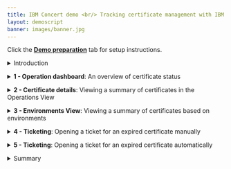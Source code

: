 ```yaml
---
title: IBM Concert demo <br/> Tracking certificate management with IBM Concert <br/> <small> <i> Live demo for Tech Sales </i> </small>
layout: demoscript
banner: images/banner.jpg
---
```


<span id="top"></span>

Click the [**Demo preparation**](demo-preparation) tab for setup instructions.

<details markdown="1">

<summary>Introduction</summary>

Today we will see how IBM Concert can help organizations efficiently manage and track their certificates across various applications. In today's digital landscape, certificates play a crucial role in securing data, authenticating services, and ensuring the integrity of communications. However, managing numerous certificates can be challenging, especially as they come with expiration dates and renewal requirements. 

In this demo, we’ll walk through the key features and demonstrate how IBM Concert can streamline certificate management, offering a clear view of all the certificates tied to your applications.  

Let's get started.

<br/>

</details>

<p/>

<details markdown="1">

<summary><strong>1 - Operation dashboard</strong>: An overview of certificate status </summary>

<br/>

| **1.1** | **Placeholder** |
| :--- | :--- |
| **Narration** | Focus Financials DevOps team oversees applications deployed across multiple environments. These applications span multiple regions, use third party services, and have many microservices. This increases the resources needed to track and manage SSL and TLS certificates and their expiry date. Concert helps the DevOps team track certificates more effectively. |
| **Action** &nbsp; 1.1.1 | Show the **Home** page, which you opened during demo preparation. Select the **Operation** dimension. <br/> <img src="images/1-1-1.png" width="800" /> |
| **Narration** | The operations dashboard provides the DevOps team with a quick and comprehensive overview, allowing them to monitor the status of their certificates in real time. It highlights key details like upcoming expirations and expired certificates. By having this information readily available, the DevOps team can proactively address certificate-related problems, ensuring faster resolution of security concerns and minimizing downtime caused by expired certificates. |
| **Action** &nbsp; 1.1.2 | Click **Arena view**. <br/> <img src="images/1-1-2.png" width="800" /> |
| **Action** &nbsp; 1.1.3 | Click the **Expired certificates** switch. <br/> <img src="images/1-1-3.png" width="800" /> |
| **Narration** | The DevOps team sees a summary of expired certificates which are related to their application environment. The red circles represent the expired certificates. |
| **Action** &nbsp; 1.1.4 | Right click on a expired certificate and select **Search for relationships** <br/> <img src="images/1-1-4.png" width="800" /> |
| **Narration** | By having this relationship view at their fingertips, DevOps teams can more easily assess the criticality of an expired certificate and understand its potential impact. This feature is particularly valuable for diagnosing issues, as it helps identify which parts of the system or services might be affected, enabling quicker decision-making and more effective mitigation strategies.   |

**[Go to top](#top)**

<br/><br/>

</details>

<p/>

<details markdown="1">

<summary><strong>2 - Certificate details</strong>: Viewing a summary of certificates in the Operations View </summary>

<br/>

| **2.1** | **Placeholder** |
| :--- | :--- |
| **Narration** | Focus Financials tracks 23,000 TLS and SSL certificates across their organization. On the Operations page, the DevOps team is presented with a tabular view of all certificates across their application environments. This table provides an in-depth look into the key details of each certificate, helping them too easily manage and monitor their certificate inventory. |
| **Action** &nbsp; 2.1.1 | Click **Dimensions** (1) and select **Operations** (2). <br/> <img src="images/2-1-1.png" width="800" /> <br/> The following **Operations** page will appear <br/> <img src="images/2-1-2.png" width="800" /> |
| **Narration** | On the **Operations page**, the DevOps team is presented with a tabular view of all certificates across their application environments. This table provides an in-depth look into the key details of each certificate, helping them too easily manage and monitor their certificate inventory. <br/> The table includes the following columns: <br/> **Serial Number**: A unique identifier that each certificate is generated with. <br/> **Issuer**: The company or product that issued the certificate. <br/> **Owner**: The email address associated with the certificate’s generation. <br/> **Environment**: The specific environment where the certificate is deployed, such as production, staging, or development. <br/> **Valid Not After**: The expiration date of the certificate, indicating when it will no longer be valid. <br/> **Status**: Displays whether the certificate is currently Valid or Expired, helping users quickly identify potential issues. <br/> **Ticket**: Provides the option to open a ticket directly from the table for any expiring or expired certificates. We’ll dive into this feature in more detail later in this demo.  |
| **Action** &nbsp; 2.1.2 | Apply filter for Issuer **CN=R11,O=Test,C=AB**, Status **Expired** and Environment **prod** <br/> <img src="images/2-1-3.png" width="800" /> |
| **Narration** | The Operations page also includes a Filter feature, enabling the DevOps team to narrow down and view specific categories of certificates. This makes it easier to manage and focus on particular sets of certificates based on criteria like status, issuer, or environment. |
| **Action** &nbsp; 2.1.4 | Expand one of the table rows to reveal associated access points. <br/> <img src="images/2-1-4.png" width="800" /> |
| **Narration** | By expanding the row for a certificate, additional information is revealed, such as the associated public or private access points. This extra layer of detail is particularly helpful for the DevOps team who may be troubleshooting the impact of an expired certificate. With this information, the DevOps team can quickly identify which access points might be affected, allowing them to assess the scope of the issue and take appropriate action within their environment. |

**[Go to top](#top)**

<br/><br/>

</details>

<p/>

<details markdown="1">

<summary><strong>3 - Environments View</strong>: Viewing a summary of certificates based on environments</summary>

<br/>

| **3.1** | **Placeholder** |
| :--- | :--- |
| **Action** &nbsp; 2.1.1 | Click **Inventory** (1) and select **Environments** (2). <br/> <img src="images/3-1-1.png" width="800" /> <br/> The following **Environments** page will appear <br/> <img src="images/3-1-2.png" width="800" /> <br/> Click on one of the **Environment** names  <br/> <img src="images/3-1-3.png" width="800" /> |
| **Action** &nbsp; 3.1.1 | Select the **Certificates** tab. <br/> <img src="images/3-1-4.png" width="800" /> <br/> The following **Certificates** page will appear <br/> <img src="images/3-1-5.png" width="800" /> |
| **Narration** | This Certificates tab displays the same data table from the Operations page, but filtered to show certificates specific to the selected environment. By providing this focused view, the DevOps team can easily see certificate details relevant to a particular environment. This ensures that they have a clear overview of all aspects of their application environment, making it easier to manage and maintain security and uptime.|

**[Go to top](#top)**

<br/><br/>

</details>

<p/>

<details markdown="1">

<summary><strong>4 - Ticketing</strong>: Opening a ticket for an expired certificate manually</summary>

<br/>

| **4.1** | **Placeholder** |
| :--- | :--- |
| **Action** &nbsp; 4.1.1 | While on the environment view, click on Open Ticket. <br/> <img src="images/4-1-1.png" width="800" /> <br/> The following **Open a ticket** page will appear <br/> <img src="images/4-1-2.png" width="800" /> |
| **Narration** | From any of the table views displaying certificate data, the DevOps team has the option to open a ticket directly. By clicking the Open a Ticket button, a pop-up window appears, allowing the customer to configure the details of the ticket before submitting it. This feature ensures that the DevOps team can quickly and easily raise tickets for expiring or expired certificates, streamlining the resolution process. <br/> The configuration options include: <br/> **Type**: Select the type of ticketing system to raise the ticket against. <br/> **Connection**: Choose a pre-configured connection to the relevant ticketing system. <br/> **Ticket Title**: This field is automatically populated with a title containing details of the certificate, but the customer can rename it if desired. <br/> **Ticket Details**: A detailed description of the certificate is also pre-populated here, though the customer can modify it to include any additional information. <br/> **Assignee**: Select who to assign the ticket to within the ticketing system.  |

**[Go to top](#top)**

<br/><br/>

</details>

<p/>

<details markdown="1">

<summary><strong>5 - Ticketing</strong>: Opening a ticket for an expired certificate automatically</summary>

<br/>

| **5.1** | **Audit changes** |
| :--- | :--- |
| **Action** &nbsp; 5.1.1 | Click **Administration** (1) and select **Integrations** (2). <br/> <img src="images/5-1-1.png" width="800" /> <br/><br/> The following **Integrations** screen will appear: <br/> <img src="images/5-1-2.png" width="800" />  <br/> Click on the **Automation rules** tab.  <br/>  <img src="images/5-1-3.png" width="800" />  <br/> Then click on the Blue **Create Automation Rule** button. |
| **Action** &nbsp; 5.1.2 | Fill in the name and details for a new automation rule. Then change the **When this condition occurs** dropwdown to Certificate expiry. Click the create button <br/> <img src="images/5-1-4.png" width="800" /> |
| **Narration** | One of the most valuable features of IBM Concert for the DevOps team, in terms of Certificates, is the ability to create automation rules that automatically raise tickets for certificates approaching expiration. These rules can be configured with specific conditions, such as the environments affected by the certificate’s expiry and the number of days before expiration that should trigger the rule. This proactive approach allows the DevOps team to address expiring certificates in advance, ensuring they are renewed before they expire. By automating this process, customers can significantly reduce downtime and avoid potential disruptions across their environments.  |

**[Go to top](#top)**

<br/><br/>

</details>

<p/>

<details markdown="1">

<summary>Summary</summary>

We’ve shown how Concert seamlessly integrates certificate management allowing DevOps teams to track upcoming expirations. This helps to avoid costly security incidents or outages.

**[Go to top](#top)**

<br/><br/>

</details>